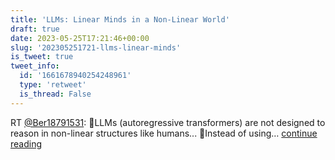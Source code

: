 ```yaml
---
title: 'LLMs: Linear Minds in a Non-Linear World'
draft: true
date: 2023-05-25T17:21:46+00:00
slug: '202305251721-llms-linear-minds'
is_tweet: true
tweet_info:
  id: '1661678940254248961'
  type: 'retweet'
  is_thread: False
---
```




RT [@Ber18791531](https://x.com/Ber18791531): 🤖LLMs (autoregressive transformers) are not designed to reason in non-linear structures like humans... 
🤔Instead of using… [continue reading](https://x.com/sytelus/status/1661678940254248961)
